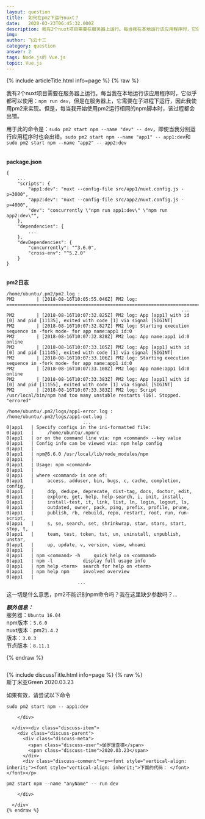 ```yaml
---
layout: question
title:  如何在pm2下运行nuxt？
date:   2020-03-23T06:45:32.000Z
description: 我有2个nuxt项目需要在服务器上运行。每当我在本地运行该应用程序时，它似乎都可以使用：npm run dev，但是在服务器上，它需要在子进程下运行，因此...
img: 
author: 飞云十三
category: question
answer: 2
tags: Node.js的 Vue.js
topic: Vue.js
---
```

<div class="article-root">
  <div class="article">
    {% include articleTitle.html info=page %}
    {% raw %}
    <div class="article-content"><p><font style="vertical-align: inherit;"><font style="vertical-align: inherit;">我有2个nuxt项目需要在服务器上运行。</font><font style="vertical-align: inherit;">每当我在本地运行该应用程序时，它似乎都可以使用：</font></font><code>npm run dev</code><font style="vertical-align: inherit;"><font style="vertical-align: inherit;">，但是在服务器上，它需要在子进程下运行，因此我使用pm2来实现。</font><font style="vertical-align: inherit;">但是，每当我开始使用pm2运行相同的npm脚本时，该过程都会出错。</font></font></p>

<p><font style="vertical-align: inherit;"><font style="vertical-align: inherit;">用于此的命令是：</font></font><code>sudo pm2 start npm --name "dev" -- dev</code><font style="vertical-align: inherit;"><font style="vertical-align: inherit;">，即使当我分别运行应用程序时也会出错。</font></font><code>sudo pm2 start npm --name "app1" -- app1:dev</code><font style="vertical-align: inherit;"><font style="vertical-align: inherit;">和</font></font><code>sudo pm2 start npm --name "app2" -- app2:dev</code>
<br>
<br>
<br>
<strong><font style="vertical-align: inherit;"><font style="vertical-align: inherit;">package.json</font></font></strong> </p>

<pre><code>{<font></font>
    ...<font></font>
    "scripts": {<font></font>
        "app1:dev": "nuxt --config-file src/app1/nuxt.config.js -p=3000",<font></font>
        "app2:dev": "nuxt --config-file src/app2/nuxt.config.js -p=4000",<font></font>
        "dev": "concurrently \"npm run app1:dev\" \"npm run app2:dev\"",<font></font>
    },<font></font>
    "dependencies": {<font></font>
        ...<font></font>
    },<font></font>
    "devDependencies": {<font></font>
        "concurrently": "^3.6.0",<font></font>
        "cross-env": "^5.2.0"<font></font>
    }<font></font>
}<font></font>
</code></pre>

<p><br>
<strong><font style="vertical-align: inherit;"><font style="vertical-align: inherit;">pm2日志</font></font></strong></p>

<pre><code>/home/ubuntu/.pm2/pm2.log :<font></font>
PM2        | [2018-08-16T10:05:55.046Z] PM2 log: ===============================================================================<font></font>
                                                                ...<font></font>
PM2        | [2018-08-16T10:07:32.825Z] PM2 log: App [app1] with id [0] and pid [11135], exited with code [1] via signal [SIGINT]<font></font>
PM2        | [2018-08-16T10:07:32.827Z] PM2 log: Starting execution sequence in -fork mode- for app name:app1 id:0<font></font>
PM2        | [2018-08-16T10:07:32.828Z] PM2 log: App name:app1 id:0 online<font></font>
PM2        | [2018-08-16T10:07:33.105Z] PM2 log: App [app1] with id [0] and pid [11145], exited with code [1] via signal [SIGINT]<font></font>
PM2        | [2018-08-16T10:07:33.106Z] PM2 log: Starting execution sequence in -fork mode- for app name:app1 id:0<font></font>
PM2        | [2018-08-16T10:07:33.108Z] PM2 log: App name:app1 id:0 online<font></font>
PM2        | [2018-08-16T10:07:33.383Z] PM2 log: App [app1] with id [0] and pid [11155], exited with code [1] via signal [SIGINT]<font></font>
PM2        | [2018-08-16T10:07:33.383Z] PM2 log: Script /usr/local/bin/npm had too many unstable restarts (16). Stopped. "errored"<font></font>
<font></font>
/home/ubuntu/.pm2/logs/app1-error.log :<font></font>
/home/ubuntu/.pm2/logs/app1-out.log :<font></font>
                            ...<font></font>
0|app1   | Specify configs in the ini-formatted file:<font></font>
0|app1   |     /home/ubuntu/.npmrc<font></font>
0|app1   | or on the command line via: npm &lt;command&gt; --key value<font></font>
0|app1   | Config info can be viewed via: npm help config<font></font>
0|app1   |<font></font>
0|app1   | npm@5.6.0 /usr/local/lib/node_modules/npm<font></font>
0|app1   |<font></font>
0|app1   | Usage: npm &lt;command&gt;<font></font>
0|app1   |<font></font>
0|app1   | where &lt;command&gt; is one of:<font></font>
0|app1   |     access, adduser, bin, bugs, c, cache, completion, config,<font></font>
0|app1   |     ddp, dedupe, deprecate, dist-tag, docs, doctor, edit,<font></font>
0|app1   |     explore, get, help, help-search, i, init, install,<font></font>
0|app1   |     install-test, it, link, list, ln, login, logout, ls,<font></font>
0|app1   |     outdated, owner, pack, ping, prefix, profile, prune,<font></font>
0|app1   |     publish, rb, rebuild, repo, restart, root, run, run-script,<font></font>
0|app1   |     s, se, search, set, shrinkwrap, star, stars, start, stop, t,<font></font>
0|app1   |     team, test, token, tst, un, uninstall, unpublish, unstar,<font></font>
0|app1   |     up, update, v, version, view, whoami<font></font>
0|app1   |<font></font>
0|app1   | npm &lt;command&gt; -h     quick help on &lt;command&gt;<font></font>
0|app1   | npm -l           display full usage info<font></font>
0|app1   | npm help &lt;term&gt;  search for help on &lt;term&gt;<font></font>
0|app1   | npm help npm     involved overview<font></font>
0|app1   |<font></font>
                          ...<font></font>
</code></pre>

<p><font style="vertical-align: inherit;"><font style="vertical-align: inherit;">这一切是什么意思，pm2不能识别npm命令吗？</font><font style="vertical-align: inherit;">我在这里缺少参数吗？</font><font style="vertical-align: inherit;">...</font></font></p>

<p><strong><em><font style="vertical-align: inherit;"><font style="vertical-align: inherit;">额外信息：</font></font></em></strong> 
<br><font style="vertical-align: inherit;"><font style="vertical-align: inherit;"> 
服务器：</font></font><code>Ubuntu 16.04</code>
<br><font style="vertical-align: inherit;"><font style="vertical-align: inherit;">
npm版本：</font></font><code>5.6.0</code><br><font style="vertical-align: inherit;"><font style="vertical-align: inherit;">
nuxt版本：pm2</font></font><code>1.4.2</code><br><font style="vertical-align: inherit;"><font style="vertical-align: inherit;">
版本：</font></font><code>3.0.3</code> <br><font style="vertical-align: inherit;"><font style="vertical-align: inherit;">
节点版本：</font></font><code>8.11.1</code></p></div>
    {% endraw %}
  </div>
  <p style="height: 0;width:0;overflow: hidden;"> 第2869篇《如何在pm2下运行nuxt？》来自Winter(https://github.com/aiyld/aiyld.github.io)的站点</p>
  <div class="discuss-wrapper">
    {% include discussTitle.html info=page %}
    {% raw %}
    <div class="discuss-item">
        <div class="discuss-parent">
          <div class="discuss-meta">
            <span class="discuss-user">斯丁米亚Green</span>
            <span class="discuss-time">2020.03.23</span>
          </div>
          <div class="discuss-comment"><p><font style="vertical-align: inherit;"><font style="vertical-align: inherit;">如果有效，请尝试以下命令</font></font></p>

<pre><code>sudo pm2 start npm -- app1:dev
</code></pre></div>
        </div>
        
      </div><div class="discuss-item">
        <div class="discuss-parent">
          <div class="discuss-meta">
            <span class="discuss-user">伽罗理查德</span>
            <span class="discuss-time">2020.03.23</span>
          </div>
          <div class="discuss-comment"><p><font style="vertical-align: inherit;"><font style="vertical-align: inherit;">下面的代码： </font></font></p>

<pre><code>pm2 start npm --name "anyName" -- run dev
</code></pre></div>
        </div>
        
      </div>
    {% endraw %}
  </div>
<div>

